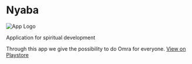 # Nyaba

![App Logo](https://play-lh.googleusercontent.com/3XnTcj70wCnm3n61rpETl4b9-WJhenR7Aa3G71r0nOW2J7M0-Q7Jgp61Hjp1HNcDC68=s180-rw)

Application for spiritual development

Through this app we give the possibility to do Omra for everyone. [View on Playstore](https://play.google.com/store/apps/details?id=com.topstack.nyaba)
